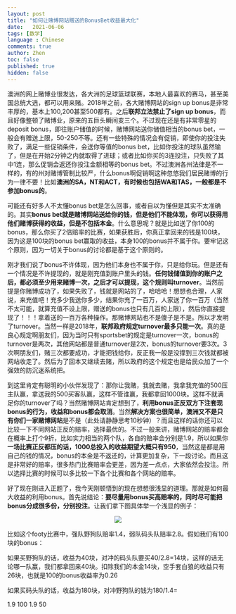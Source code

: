 ```yaml
---
layout: post
title: "如何让赌博网站赠送的BonusBet收益最大化"
date:   2021-06-06
tags: [数学]
language : Chinese
comments: true
author: Zhen
toc: false
published: true
hidden: false
---
```

澳洲的网上赌博业很发达，各大洲的足球篮球联赛，本地人最喜欢的赛马，甚至美国总统大选，都可以用来赌。2018年之前，各大赌博网站的sign up bonus是非常丰厚的，基本上100,200甚至500都有。之后**联邦立法禁止了sign up bonus**，而且好像整顿了赌博业，原来的五巨头瞬间变三个。不过现在还是有非常零星的deposit bonus，即往账户储值的时候，赌博网站送你储值相当的bonus bet，一般会有赠送上限，50-250不等。还有一些特殊的情况会有促销，即使你的投注失败了，满足一些促销条件，会送你等值的bonus bet，比如你投注的球队虽然输了，但是在开始2分钟之内就取得了进球；或者比如你买的3连投注，只失败了其中1连，那么促销会返还你投注金额相等的bonus bet。不过澳洲各州法律是不一样的，有的州对赌博管制比较严，什么bonus啊促销啊这种忽悠我们居民赌博的行为一律不要！比如**澳洲的SA，NT和ACT，有时候也包括WA和TAS，一般都是不参加bonus的**。

可能还有好多人不太懂bonus bet是怎么回事，或者自以为懂但是其实不太准确的。其实**bonus bet就是赌博网站送给你的钱，但是他们不能体现，你可以获得用他们赌博获得的收益，但是不包括本金**。什么意思呢？就是比如送了你100的bonus，那么你买了2倍赔率的比赛，如果获胜后，你真正拿回来的钱是100块，因为这是100块的bonus bet赢取的收益，本身100的bonus并不属于你。要牢记这个原则，因为一切关于bonus的讨论都是基于这个原则的。

刚才我们说了bonus不许体现，因为他们本身也不属于你，只是给你玩。但是还有一个情况是不许提现的，就是刚充值到账户里头的钱。**任何钱储值到你的账户之后，都必须至少用来赌博一次，之后才可以提现，这个规则叫turnover**。当然前提是你赌博成功了，如果失败了，钱就是网站的了，哈哈哈！想想也合理，人家说，来充值吧！充多少我送你多少，结果你充了一百万，人家送了你一百万（当然不太可能，就算充值不设上限，赠送的bonus也只有几百的上限），然后你直接提现了！！！拿着送的一百万各种操作。那赌博网站也不是傻子是不是。所以才发明了turnover。当然一样是2018年，**联邦政府规定turnover最多只能一次**。真的是良心规定啊朋友们，因为当时只有sportsbet的规定是turnover一次，bonus的turnover是两次，其他网站都是普通turnover是2次，bonus的turnover要3次。3次啊朋友们，赌三次都要成功，才能把钱给你，反正我一般是没撑到三次钱就都被网站收走了。然后为了回本又继续去赌，所以政府的这个规定也是给民众加了一个强效的防沉迷系统把。

到这里肯定有聪明的小伙伴发现了：那你让我赌，我就去赌，我拿我充值的500压主队赢，拿送我的500买客队赢，这样不管谁赢，我都拿回1000块。这样不就满足你的turnover了吗？当然赌博网站肯定想到了，**利用bonus正反双方下注套现bonus的行为，收益和bonus都会取消**。当然**解决方案也很简单，澳洲又不是只有你们一家赌博网站**是不是（此处请静静思考10秒钟）？而且这样的话你还可以比较一下不同网站正反的赔率，选择最优的。不过一般来讲，赌博网站的赔率都会在概率上打个9折，比如实力相当的两个队，各自的赔率会分别是1.9，所以如果你**一场比赛正反都压的话，1000总投入的收益期望大概只有950**，当然这是都是用自己的钱的情况，bonus的本金是不返还的，计算更加复杂，下一段讨论。而且这是非常好的赔率，很多热门比赛赔率会更差，因为差一点点，大家依然会投注。所以选择比赛的时候可以多比较一下各个比赛和各个网站的赔率。
 
 好了现在刚进入正题了，我今天刚顿悟到的现在想想很浅显的道理。那就是如何最大收益的利用bonus。首先说结论：**要尽量用bonus买高赔率的，同时尽可能把bonus分成很多份，分别投注**。让我们拿下图具体举一个浅显的例子：
 
 <p align="center"> <img src="{{ site.imageurl }}/赌博bonus.png"> </p> 
 
 比如这个footy比赛中，强队野狗队赔率1.4，弱队码头队赔率2.8。假如我们有100块的bonus：

如果买野狗队的话，收益为40块，对冲的码头队要买40/2.8=14块，这样的话无论哪一队赢，我们都拿回来40块。扣除我们的本金14块，空手套白狼的收益只有26块，也就是100的bonus收益率为0.26

如果买码头队的话，收益为180块，对冲野狗队的钱为180/1.4=

1.9 100
1.9 50
<!--stackedit_data:
eyJoaXN0b3J5IjpbMTgxNDA1OTc2Miw4MTc4NDU3MDcsLTE0Nz
M5NDEzNjgsLTEyMDc0MDk3OSwxMzg2NDIzNDk4LC0xMTk2NjQ4
NzEyLC01Mzk1MTE0NzksMTY2OTQxMjg3OCwtOTUwMTIxNzc5LD
cwNjI5MTg3MywtMjM5MDEzODA2XX0=
-->